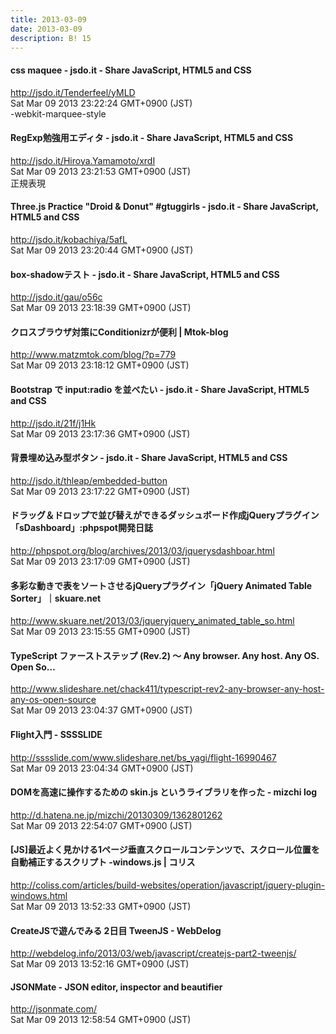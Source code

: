 ```yaml
---
title: 2013-03-09
date: 2013-03-09
description: B! 15
---
```


#### css maquee - jsdo.it - Share JavaScript, HTML5 and CSS
http://jsdo.it/Tenderfeel/yMLD<br>
Sat Mar 09 2013 23:22:24 GMT+0900 (JST)<br>
-webkit-marquee-style


#### RegExp勉強用エディタ - jsdo.it - Share JavaScript, HTML5 and CSS
http://jsdo.it/Hiroya.Yamamoto/xrdI<br>
Sat Mar 09 2013 23:21:53 GMT+0900 (JST)<br>
正規表現


#### Three.js Practice "Droid & Donut" #gtuggirls - jsdo.it - Share JavaScript, HTML5 and CSS
http://jsdo.it/kobachiya/5afL<br>
Sat Mar 09 2013 23:20:44 GMT+0900 (JST)<br>


#### box-shadowテスト - jsdo.it - Share JavaScript, HTML5 and CSS
http://jsdo.it/gau/o56c<br>
Sat Mar 09 2013 23:18:39 GMT+0900 (JST)<br>


#### クロスブラウザ対策にConditionizrが便利 | Mtok-blog
http://www.matzmtok.com/blog/?p=779<br>
Sat Mar 09 2013 23:18:12 GMT+0900 (JST)<br>


#### Bootstrap で input:radio を並べたい - jsdo.it - Share JavaScript, HTML5 and CSS
http://jsdo.it/21f/j1Hk<br>
Sat Mar 09 2013 23:17:36 GMT+0900 (JST)<br>


#### 背景埋め込み型ボタン - jsdo.it - Share JavaScript, HTML5 and CSS
http://jsdo.it/thleap/embedded-button<br>
Sat Mar 09 2013 23:17:22 GMT+0900 (JST)<br>


#### ドラッグ＆ドロップで並び替えができるダッシュボード作成jQueryプラグイン「sDashboard」:phpspot開発日誌
http://phpspot.org/blog/archives/2013/03/jquerysdashboar.html<br>
Sat Mar 09 2013 23:17:09 GMT+0900 (JST)<br>


#### 多彩な動きで表をソートさせるjQueryプラグイン「jQuery Animated Table Sorter」｜skuare.net
http://www.skuare.net/2013/03/jqueryjquery_animated_table_so.html<br>
Sat Mar 09 2013 23:15:55 GMT+0900 (JST)<br>


#### TypeScript ファーストステップ (Rev.2) ～ Any browser. Any host. Any OS. Open So…
http://www.slideshare.net/chack411/typescript-rev2-any-browser-any-host-any-os-open-source<br>
Sat Mar 09 2013 23:04:37 GMT+0900 (JST)<br>


#### Flight入門 - SSSSLIDE
http://sssslide.com/www.slideshare.net/bs_yagi/flight-16990467<br>
Sat Mar 09 2013 23:04:34 GMT+0900 (JST)<br>


####  DOMを高速に操作するための skin.js というライブラリを作った - mizchi log
http://d.hatena.ne.jp/mizchi/20130309/1362801262<br>
Sat Mar 09 2013 22:54:07 GMT+0900 (JST)<br>


####   [JS]最近よく見かける1ページ垂直スクロールコンテンツで、スクロール位置を自動補正するスクリプト    -windows.js | コリス
http://coliss.com/articles/build-websites/operation/javascript/jquery-plugin-windows.html<br>
Sat Mar 09 2013 13:52:33 GMT+0900 (JST)<br>


#### CreateJSで遊んでみる 2日目  TweenJS - WebDelog
http://webdelog.info/2013/03/web/javascript/createjs-part2-tweenjs/<br>
Sat Mar 09 2013 13:52:16 GMT+0900 (JST)<br>


#### JSONMate - JSON editor, inspector and beautifier
http://jsonmate.com/<br>
Sat Mar 09 2013 12:58:54 GMT+0900 (JST)<br>


